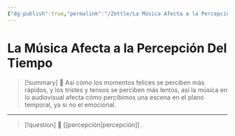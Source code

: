 ```yaml
---
{"dg-publish":true,"permalink":"/Zettle/La Música Afecta a la Percepción Del Tiempo/","title":"La música afecta a la percepción del tiempo","updated":"2023-11-20T19:24:25.477-05:00"}
---
```



# La Música Afecta a la Percepción Del Tiempo

> [!summary] 🧠
> Así cómo los momentos felices se perciben más rápidos, y los tristes y tensos se perciben más lentos, así la música en lo audiovisual afecta cómo percibimos una escena en el plano temporal, ya si no el emocional.

- - - 
> [!question] 🔗
> [[percepción\|percepción]]
> .
